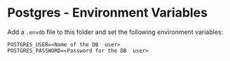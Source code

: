 # Postgres - Environment Variables

Add a ```.envdb``` file to this folder and set the following environment variables:
```
POSTGRES_USER=<Name of the DB  user>
POSTGRES_PASSWORD=<Password for the DB  user>
```
